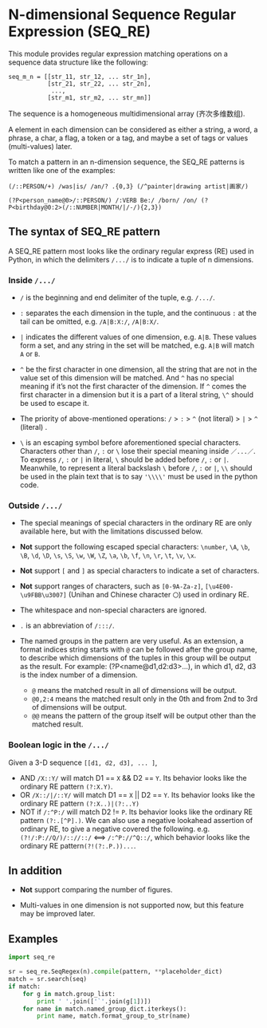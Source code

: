N-dimensional Sequence Regular Expression (SEQ_RE)
==================================================

This module provides regular expression matching operations on a sequence data structure
like the following:

```
seq_m_n = [[str_11, str_12, ... str_1n],  
           [str_21, str_22, ... str_2n],  
            ...,  
           [str_m1, str_m2, ... str_mn]]
```

The sequence is a homogeneous multidimensional array (齐次多维数组).

A element in each dimension can be considered as either a string, a word, a phrase,
a char, a flag, a token or a tag, and maybe a set of tags or values (multi-values) later.

To match a pattern in an n-dimension sequence,
the SEQ_RE patterns is written like one of the examples:

```
(/::PERSON/+) /was|is/ /an/? .{0,3} (/^painter|drawing artist|画家/)

(?P<person_name@0>/::PERSON/) /:VERB Be:/ /born/ /on/ (?P<birthday@0:2>(/::NUMBER|MONTH/|/-/){2,3})
```

## The syntax of SEQ_RE pattern

A SEQ_RE pattern most looks like the ordinary regular express (RE) used in Python,
in which the delimiters `/.../` is to indicate a tuple of n dimensions.

### Inside `/.../`

- `/` is the beginning and end delimiter of the tuple, e.g. `/.../`.

- `:` separates the each dimension in the tuple, and the continuous `:` at the tail can be omitted,
e.g. `/A|B:X:/`, `/A|B:X/`.

- `|` indicates the different values of one dimension, e.g. `A|B`.
These values form a set, and any string in the set will be matched,
e.g. `A|B` will match `A` or `B`.

- `^` be the first character in one dimension,
all the string that are not in the value set of this dimension will be matched.
And `^` has no special meaning if it’s not the first character of the dimension.
If `^` comes the first character in a dimension but it is a part of a literal string,
`\^` should be used to escape it.

- The priority of above-mentioned operations:  `/` > `:` > `^` (not literal) > `|` > `^` (literal) .

- `\` is an escaping symbol before aforementioned special characters.  
Characters other than `/`, `:` or `\` lose their special meaning inside `／...／`.
To express `/`, `:` or `|` in literal, `\` should be added before `/`, `:` or `|`.
Meanwhile, to represent a literal backslash `\` before `/`, `:` or `|`,
`\\` should be used in the plain text that is to say `'\\\\'` must be used in the python code.


### Outside `/.../`

- The special meanings of special characters in the ordinary RE are only available here,
but with the limitations discussed below.

- **Not** support the following escaped special characters:
`\number`, `\A`, `\b`, `\B`, `\d`, `\D`, `\s`, `\S`, `\w`, `\W`, `\Z`,
`\a`, `\b`, `\f`, `\n`, `\r`, `\t`, `\v`, `\x`.

- **Not** support `[` and `]` as special characters to indicate a set of characters.

- **Not** support ranges of characters,
such as `[0-9A-Za-z]`, `[\u4E00-\u9FBB\u3007]` (Unihan and Chinese character `〇`)
used in ordinary RE.

- The whitespace and non-special characters are ignored.

- `.` is an abbreviation of `/:::/`.

- The named groups in the pattern are very useful.
As an extension, a format indices string starts with `@` can be followed after the group name,
to describe which dimensions of the tuples in this group will be output as the result.
For example: (?P<name@d1,d2:d3>...), in which d1, d2, d3 is the index number of a dimension.
  - `@` means the matched result in all of dimensions will be output.
  - `@0,2:4` means the matched result only in the 0th and from 2nd to 3rd of dimensions will be output.
  - `@@` means the pattern of the group itself will be output other than the matched result.

### Boolean logic in the `/.../`

Given a 3-D sequence `[[d1, d2, d3], ... ]`,
- AND
`/X::Y/` will match D1 == `X` && D2 == `Y`.
Its behavior looks like the ordinary RE pattern `(?:X.Y)`.
- OR
`/X::/|/::Y/` will match D1 == `X` || D2 == `Y`.
Its behavior looks like the ordinary RE pattern `(?:X..)|(?:..Y)`
- NOT
if `/:^P:/` will match D2 != `P`.
Its behavior looks like the ordinary RE pattern `(?:.[^P].)`.
We can also use a negative lookahead assertion of ordinary RE,
to give a negative covered the following.
e.g. `(?!/:P://Q/)/:://::/` <==> `/:^P://^Q::/`,
which behavior looks like the ordinary RE pattern`(?!(?:.P.))...`.

## In addition

- **Not** support comparing the number of figures.

- Multi-values in one dimension is not supported now, but this feature may be improved later.

## Examples

```python
import seq_re

sr = seq_re.SeqRegex(n).compile(pattern, **placeholder_dict)
match = sr.search(seq)
if match:
    for g in match.group_list:
        print ' '.join(['`'.join(g[1])])
    for name in match.named_group_dict.iterkeys():
        print name, match.format_group_to_str(name)
```
